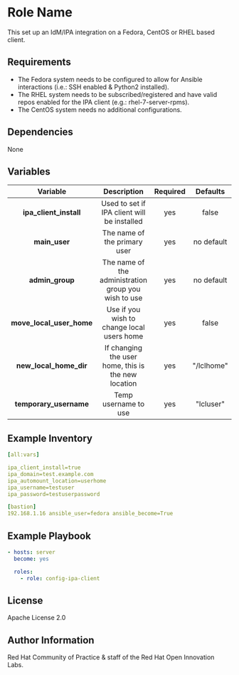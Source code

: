 Role Name
=========

This set up an IdM/IPA integration on a Fedora, CentOS or RHEL based client.

Requirements
------------

- The Fedora system needs to be configured to allow for Ansible interactions (i.e.: SSH enabled & Python2 installed).
- The RHEL system needs to be subscribed/registered and have valid repos enabled for the IPA client (e.g.: rhel-7-server-rpms).
- The CentOS system needs no additional configurations.

Dependencies
------------

None

Variables
---------

| Variable | Description | Required | Defaults |
|:--------:|:-----------:|:--------:|:--------:|
|**ipa_client_install** | Used to set if IPA client will be installed | yes | false |
|**main_user**| The name of the primary user | yes | no default |
|**admin_group**| The name of the administration group you wish to use | yes | no default |
|**move_local_user_home**|  Use if you wish to change local users home | yes | false |
|**new_local_home_dir**| If changing the user home, this is the new location |  yes | "/lclhome" |
|**temporary_username**| Temp username to use | yes | "lcluser" |


Example Inventory
-----------------

``` yaml
[all:vars]

ipa_client_install=true
ipa_domain=test.example.com
ipa_automount_location=userhome
ipa_username=testuser
ipa_password=testuserpassword

[bastion]
192.168.1.16 ansible_user=fedora ansible_become=True
```

Example Playbook
----------------

``` yaml
- hosts: server
  become: yes

  roles:
    - role: config-ipa-client

```

License
-------

Apache License 2.0


Author Information
------------------

Red Hat Community of Practice & staff of the Red Hat Open Innovation Labs.
